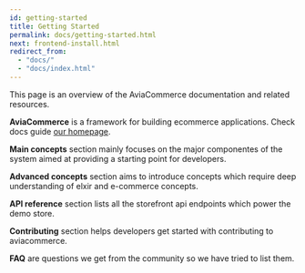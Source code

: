 ```yaml
---
id: getting-started
title: Getting Started
permalink: docs/getting-started.html
next: frontend-install.html
redirect_from:
  - "docs/"
  - "docs/index.html"
---
```


This page is an overview of the AviaCommerce documentation and related resources.

**AviaCommerce** is a framework for building ecommerce applications. Check docs guide [our homepage](/docs/).

**Main concepts** section mainly focuses on the major componentes of the system aimed at providing a starting point for developers.

**Advanced concepts** section aims to introduce concepts which require deep understanding of elxir and e-commerce concepts.

**API reference** section lists all the storefront api endpoints which power the demo store.

**Contributing** section helps developers get started with contributing to aviacommerce.

**FAQ** are questions we get from the community so we have tried to list them.




